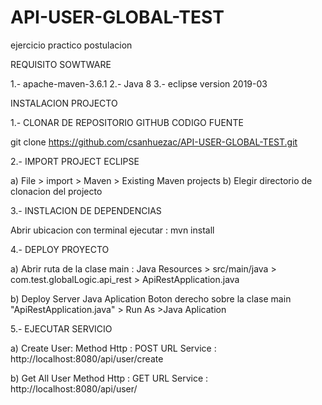 # API-USER-GLOBAL-TEST
ejercicio practico postulacion

REQUISITO SOWTWARE

1.- apache-maven-3.6.1
2.- Java 8
3.- eclipse version 2019-03

INSTALACION PROJECTO

1.- CLONAR DE REPOSITORIO GITHUB CODIGO FUENTE

   git clone https://github.com/csanhuezac/API-USER-GLOBAL-TEST.git  
   
2.- IMPORT PROJECT ECLIPSE 

  a) File > import > Maven > Existing Maven projects
  b) Elegir directorio de clonacion del projecto
   
3.- INSTLACION DE DEPENDENCIAS 

  Abrir ubicacion con terminal ejecutar : 
      mvn install
  
4.- DEPLOY PROYECTO 

  a) Abrir ruta de la clase main :
      Java Resources > src/main/java > com.test.globalLogic.api_rest > ApiRestApplication.java
      
  b) Deploy Server Java Aplication
       Boton derecho sobre la clase main "ApiRestApplication.java" > Run As >Java Aplication
       
5.- EJECUTAR SERVICIO 

  a) Create User:
    Method Http : POST
    URL Service : http://localhost:8080/api/user/create
    
  b) Get All User
    Method Http : GET
    URL Service : http://localhost:8080/api/user/
 
    


